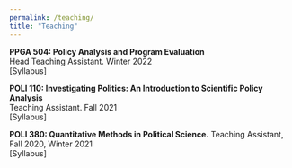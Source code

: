 ```yaml
---
permalink: /teaching/
title: "Teaching"
---
```


**PPGA 504: Policy Analysis and Program Evaluation** <br />
Head Teaching Assistant. Winter 2022 <br />
[Syllabus]

**POLI 110: Investigating Politics: An Introduction to Scientific Policy Analysis** <br />
Teaching Assistant. Fall 2021 <br />
[Syllabus]

**POLI 380: Quantitative Methods in Political Science.** 
Teaching Assistant, Fall 2020, Winter 2021 <br />
[Syllabus]
